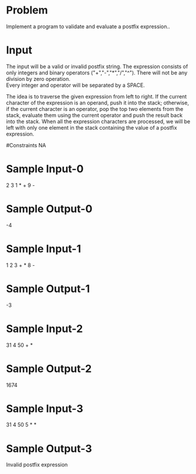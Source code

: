 # Problem
Implement a program to validate and evaluate a postfix expression..

# Input
The input will be a valid or invalid postfix string. The expression consists of only integers and binary operators ("+","-","*","/","^"). There will not be any division by zero operation.</br>
Every integer and operator will be separated by a SPACE. 

The idea is to traverse the given expression from left to right. If the current character of the expression is an operand, push it into the stack; otherwise, if the current character is an operator, pop the top two elements from the stack, evaluate them using the current operator and push the result back into the stack. When all the expression characters are processed, we will be left with only one element in the stack containing the value of a postfix expression.

#Constraints
NA


# Sample Input-0
2 3 1 * + 9 -

# Sample Output-0
-4

# Sample Input-1
1 2 3 + * 8 -

# Sample Output-1
-3

# Sample Input-2
31 4 50 + * 

# Sample Output-2
1674

# Sample Input-3
31 4 50 5 * *

# Sample Output-3
Invalid postfix expression
